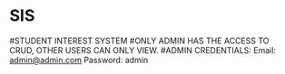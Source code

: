 # SIS
#STUDENT INTEREST SYSTEM
#ONLY ADMIN HAS THE ACCESS TO CRUD, OTHER USERS CAN ONLY VIEW. 
#ADMIN CREDENTIALS: 
Email: admin@admin.com Password: admin
